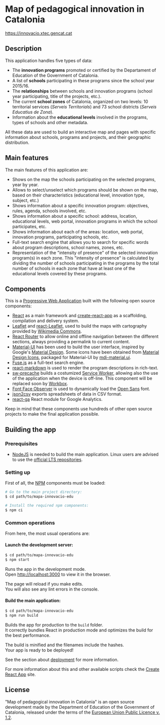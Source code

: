 # Map of pedagogical innovation in Catalonia

https://innovacio.xtec.gencat.cat


## Description
This application handles five types of data:
- The __innovation programs__ promoted or certified by the Departament of Education of the Government of Catalonia.
- A list of __schools__ participating in these programs since the school year 2015/16.
- The __relationships__ between schools and innovation programs (school year participating, title of the projects, etc.).
- The current __school zones__ of Catalonia, organized on two levels: 10 territorial services (_Serveis Territorials_) and 73 school districts (_Serveis Educatius de Zona_).
- Information about the __educational levels__ involved in the programs, types of schools and other metadata.

All these data are used to build an interactive map and pages with specific information about schools, programs and projects, and their geographic distribution.

## Main features
The main features of this application are:
- Shows on the map the schools participating on the selected programs, year by year.
- Allows to select/unselect which programs should be shown on the map, based on their characteristics (educational level, innovation type, subject, etc.)
- Shows information about a specific innovation program: objectives, rules, agenda, schools involved, etc.
- Shows information about a specific school: address, location, educational levels, web portal, innovation programs in which the school participates, etc.
- Shows information about each of the areas: location, web portal, innovation programs, participating schools, etc.
- Full-text search engine that allows you to search for specific words about program descriptions, school names, zones, etc.
- Representation of the "intensity of presence" of the selected innovation program(s) in each zone. This "intensity of presence" is calculated by dividing the number of schools participating in the programs by the total number of schools in each zone that have at least one of the educational levels covered by these programs.

## Components
This is a [Progressive Web Application](https://en.wikipedia.org/wiki/Progressive_web_applications) built with the following open source components:
- [React](https://reactjs.org/) as a main framework and [create-react-app](https://github.com/facebook/create-react-app) as a scaffolding, compilation and delivery system.
- [Leaflet](https://leafletjs.com/) and [react-Leaflet](https://react-leaflet.js.org/), used to build the maps with cartography provided by [Wikimedia Commons](https://commons.wikimedia.org/).
- [React Router](https://reacttraining.com/react-router/) to allow online and offline navigation between the different sections, always providing a permalink to current content.
- [Material-UI](https://material-ui.com/) has been used to build the user interface, inspired by Google's [Material Design](https://material.io/design/). Some icons have been obtained from [Material Design Icons](https://materialdesignicons.com/), packaged for Material-UI by [mdi-material.ui](https://github.com/TeamWertarbyte/mdi-material-ui).
- [Fuse.js](https://fusejs.io/) as a full-text search engine.
- [react-markdown](https://rexxars.github.io/react-markdown/) is used to render the program descriptions in rich-text.
- [sw-precache](https://github.com/GoogleChromeLabs/sw-precache) builds a costumized [Service Worker](https://developer.mozilla.org/en-US/docs/Web/API/Service_Worker_API), allowing also the use of the application when the device is off-line. This component will be replaced soon by [Workbox](https://developers.google.com/web/tools/workbox/).
- [Font Face Observer](https://github.com/bramstein/fontfaceobserver) is used to dynamically load the [Open Sans](https://fonts.google.com/specimen/Open+Sans) font.
- [json2csv](https://github.com/zemirco/json2csv) exports spreadsheets of data in CSV format.
- [react-ga](https://github.com/react-ga/react-ga) React module for Google Analytics.

Keep in mind that these components use hundreds of other open source projects to make the final application possible.

## Building the app

### Prerequisites

- [NodeJS](https://nodejs.org/) is needed to build the main application. Linux users are advised to use the [official LTS repositories](https://github.com/nodesource/distributions/blob/master/README.md).


### Setting up

First of all, the [NPM](https://www.npmjs.com/) components must be loaded:

```bash
# Go to the main project directory:
$ cd path/to/mapa-innovacio-edu

# Install the required npm components:
$ npm ci
```

### Common operations

From here, the most usual operations are:

#### Launch the development server:
```bash
$ cd path/to/mapa-innovacio-edu
$ npm start
```
Runs the app in the development mode.<br>
Open [http://localhost:3000](http://localhost:3000) to view it in the browser.

The page will reload if you make edits.<br>
You will also see any lint errors in the console.

#### Build the main application:
```bash
$ cd path/to/mapa-innovacio-edu
$ npm run build
```
Builds the app for production to the `build` folder.<br>
It correctly bundles React in production mode and optimizes the build for the best performance.

The build is minified and the filenames include the hashes.<br>
Your app is ready to be deployed!

See the section about [deployment](https://facebook.github.io/create-react-app/docs/deployment) for more information.

For more information about this and other available scripts check the [Create React App](https://facebook.github.io/create-react-app/) site.

## License
"Map of pedagogical innovation in Catalonia" is an open source development made by the Department of Education of the Government of Catalonia, released under the terms of the [European Union Public Licence v. 1.2](https://eupl.eu/1.2/en/).
